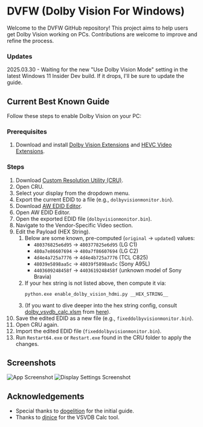 # DVFW (Dolby Vision For Windows)

Welcome to the DVFW GitHub repository! This project aims to help users get Dolby Vision working on PCs. Contributions are welcome to improve and refine the process.

### Updates

2025.03.30 - Waiting for the new "Use Dolby Vision Mode" setting in the latest Windows 11 Insider Dev build. If it drops, I'll be sure to update the guide.

## Current Best Known Guide

Follow these steps to enable Dolby Vision on your PC:

### Prerequisites

1. Download and install [Dolby Vision Extensions](https://www.microsoft.com/en-gb/p/dolby-vision-extensions/9pltg1lwphlf) and [HEVC Video Extensions](https://apps.microsoft.com/detail/9NMZLZ57R3T7?hl=en-US&gl=US).

### Steps

1. Download [Custom Resolution Utility (CRU)](https://www.monitortests.com/forum/Thread-Custom-Resolution-Utility-CRU).
2. Open CRU.
3. Select your display from the dropdown menu.
4. Export the current EDID to a file (e.g., `dolbyvisionmonitor.bin`).
5. Download [AW EDID Editor](https://www.analogway.com/emea/products/software-tools/aw-edid-editor/).
6. Open AW EDID Editor.
7. Open the exported EDID file (`dolbyvisionmonitor.bin`).
8. Navigate to the Vendor-Specific Video section.
9. Edit the Payload (HEX String).
    1. Below are some known, pre-computed (`original` -> `updated`) values:
        * `480376825e6d95` -> `480377825e6d95` (LG C1)
        * `480a7e86607694` -> `480a7f86607694` (LG C2)
        * `4d4e4a725a7776` -> `4d4e4b725a7776` (TCL C825)
        * `48039e5898aa5c` -> `48039f5898aa5c` (Sony A95L)
        * `4403609248458f` -> `4403619248458f` (unknown model of Sony Bravia)
    1. If your hex string is not listed above, then compute it via:
        ```shell
        python.exe enable_dolby_vision_hdmi.py __HEX_STRING__
        ```
    1. (If you want to dive deeper into the hex string config, consult [dolby_vsvdb_calc.xlsm](./dolby_vsvdb_calc.xlsm) from [here](https://discourse.coreelec.org/t/edid-override-injecting-a-dolby-vsvdb-block/51510?page=1)).
10. Save the edited EDID as a new file (e.g., `fixeddolbyvisionmonitor.bin`).
11. Open CRU again.
12. Import the edited EDID file (`fixeddolbyvisionmonitor.bin`).
13. Run `Restart64.exe` or `Restart.exe` found in the CRU folder to apply the changes.

## Screenshots

![App Screenshot](https://raw.githubusercontent.com/balu100/dolby-vision-for-windows/main/app.png)
![Display Settings Screenshot](https://raw.githubusercontent.com/balu100/dolby-vision-for-windows/main/displaysettings.png)

## Acknowledgements

- Special thanks to [dogelition](https://linustechtips.com/topic/1145733-get-dolby-vision-instead-of-hdr10-on-windows-10/?do=findComment&comment=16314256) for the initial guide.
- Thanks to [djnice](https://github.com/balu100/dolby-vision-for-windows/issues/1) for the VSVDB Calc tool.
